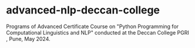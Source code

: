 # advanced-nlp-deccan-college
Programs of Advanced Certificate Course on "Python Programming for Computational Linguistics and NLP" conducted at the Deccan College PGRI , Pune, May 2024.
